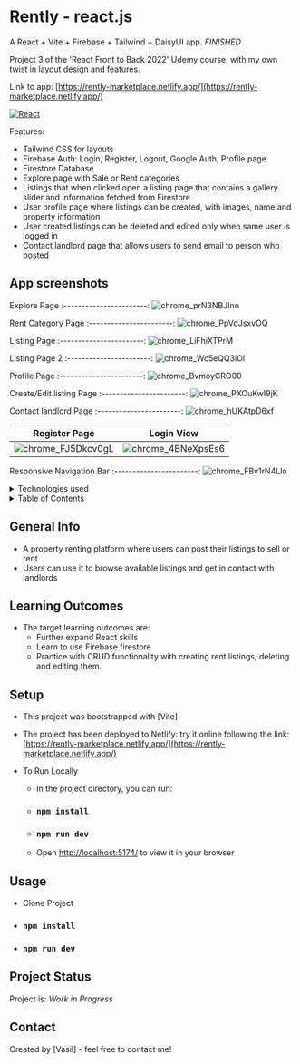 # Rently - react.js
A React + Vite + Firebase + Tailwind + DaisyUI app. _FINISHED_

Project 3 of the 'React Front to Back 2022' Udemy course, with my own twist in layout design and features. 

Link to app: [https://rently-marketplace.netlify.app/](https://rently-marketplace.netlify.app/)

[![React][React.js]][React-url]

Features:
- Tailwind CSS for layouts
- Firebase Auth: Login, Register, Logout, Google Auth, Profile page
- Firestore Database
- Explore page with Sale or Rent categories 
- Listings that when clicked open a listing page that contains a gallery slider and information fetched from Firestore
- User profile page where listings can be created, with images, name and property information
- User created listings can be deleted and edited only when same user is logged in
- Contact landlord page that allows users to send email to person who posted

<!-- app-screenshots -->
## App screenshots
Explore Page 
:-----------------------:
![chrome_prN3NBJInn](https://user-images.githubusercontent.com/78150846/222471446-1b5909ee-5189-40f4-bdc1-4e3fcda5accb.png)

Rent Category Page 
:-----------------------:
![chrome_PpVdJsxvOQ](https://user-images.githubusercontent.com/78150846/222858217-9a230342-de76-4e55-b2ec-c2b2c8c827a8.png)

Listing Page 
:-----------------------:
![chrome_LiFhiXTPrM](https://user-images.githubusercontent.com/78150846/222858258-bb0d23dc-e101-417e-a036-c1d4c054cdf6.jpg)

Listing Page 2
:-----------------------:
![chrome_Wc5eQQ3iOl](https://user-images.githubusercontent.com/78150846/222858291-704f66da-198b-4480-9904-f9dd8e162a4b.jpg)

Profile Page 
:-----------------------:
![chrome_BvmoyCRO00](https://user-images.githubusercontent.com/78150846/222471912-9ceff4b4-24b7-4081-8f00-10bd5d58ebc5.png)

Create/Edit listing Page 
:-----------------------:
![chrome_PXOuKwI9jK](https://user-images.githubusercontent.com/78150846/222472237-834caa02-451b-4a77-80f2-724a549e1914.png)

Contact landlord Page 
:-----------------------:
![chrome_hUKAtpD6xf](https://user-images.githubusercontent.com/78150846/222472277-f7de1bed-638b-42bb-9e38-a375d77e0a5b.png)

Register Page | Login View 
:-----------------------:|:-----------------------:
![chrome_FJ5Dkcv0gL](https://user-images.githubusercontent.com/78150846/220147481-ec78257a-4114-4a32-90b1-71dbb6c07c43.png)|![chrome_4BNeXpsEs6](https://user-images.githubusercontent.com/78150846/220147533-9d77fa95-b940-483d-b786-b28bb86c514e.png)

Responsive Navigation Bar 
:-----------------------:
![chrome_FBv1rN4Llo](https://user-images.githubusercontent.com/78150846/220147550-54b718f0-b855-4c2c-9b35-34b6ee90b59a.png)

<!-- TABLE OF CONTENTS -->
<details>
  <summary>Technologies used</summary>
  <ol>
    <li>React.js</li>
    <li>TailwindCSS layouts</li>
    <li>DaisyUI library for components</li>
    <li>VSCode</li>
  </ol>
</details>

<!-- TABLE OF CONTENTS -->
<details>
  <summary>Table of Contents</summary>
  <ol>
    <li><a href="#app-screenshots">App Screenshots</a></li>
    <li><a href="#general-info">General Info</a></li>
    <li><a href="#setup">Setup</a></li>
    <li><a href="#usage">Usage</a></li>
    <li><a href="#project-status">Status</a></li>
    <li><a href="#contact">Contact</a></li>
  </ol>
</details>

<!-- general-info -->
## General Info
- A property renting platform where users can post their listings to sell or rent
- Users can use it to browse available listings and get in contact with landlords

## Learning Outcomes
- The target learning outcomes are:
    - Further expand React skills
    - Learn to use Firebase firestore
    - Practice with CRUD functionality with creating rent listings, deleting and editing them.

<!-- setup -->
## Setup
  - This project was bootstrapped with [Vite]
  
  - The project has been deployed to Netlify: try it online following the link: [https://rently-marketplace.netlify.app/](https://rently-marketplace.netlify.app/)

  - To Run Locally
      - In the project directory, you can run:
      - ### `npm install`
      - ### `npm run dev`
      - Open [http://localhost:5174/](http://localhost:5174/) to view it in your browser
      
<!-- usage -->
## Usage
- Clone Project
- ### `npm install`
- ### `npm run dev`

<!-- project-status -->
## Project Status
Project is: _Work in Progress_

<!-- contact -->
## Contact
Created by [Vasil] - feel free to contact me!
<p align="right">

<!-- MARKDOWN LINKS & IMAGES -->
<!--  [![Next][Next.js]][Next-url] [![React][React.js]][React-url] [![Vue][Vue.js]][Vue-url] [![Bootstrap][Bootstrap.com]][Bootstrap-url] [![JQuery][JQuery.com]][JQuery-url] -->
<!-- https://www.markdownguide.org/basic-syntax/#reference-style-links -->
[contributors-shield]: https://img.shields.io/github/contributors/github_username/repo_name.svg?style=for-the-badge
[contributors-url]: https://github.com/github_username/repo_name/graphs/contributors
[forks-shield]: https://img.shields.io/github/forks/github_username/repo_name.svg?style=for-the-badge
[forks-url]: https://github.com/github_username/repo_name/network/members
[stars-shield]: https://img.shields.io/github/stars/github_username/repo_name.svg?style=for-the-badge
[stars-url]: https://github.com/github_username/repo_name/stargazers
[issues-shield]: https://img.shields.io/github/issues/github_username/repo_name.svg?style=for-the-badge
[issues-url]: https://github.com/github_username/repo_name/issues
[license-shield]: https://img.shields.io/github/license/github_username/repo_name.svg?style=for-the-badge
[license-url]: https://github.com/github_username/repo_name/blob/master/LICENSE.txt
[linkedin-shield]: https://img.shields.io/badge/-LinkedIn-black.svg?style=for-the-badge&logo=linkedin&colorB=555
[linkedin-url]: https://linkedin.com/in/linkedin_username
[product-screenshot]: images/screenshot.png
[Next.js]: https://img.shields.io/badge/next.js-000000?style=for-the-badge&logo=nextdotjs&logoColor=white
[Next-url]: https://nextjs.org/
[React.js]: https://img.shields.io/badge/React-20232A?style=for-the-badge&logo=react&logoColor=61DAFB
[React-url]: https://reactjs.org/
[Vue.js]: https://img.shields.io/badge/Vue.js-35495E?style=for-the-badge&logo=vuedotjs&logoColor=4FC08D
[Vue-url]: https://vuejs.org/
[Angular.io]: https://img.shields.io/badge/Angular-DD0031?style=for-the-badge&logo=angular&logoColor=white
[Angular-url]: https://angular.io/
[Svelte.dev]: https://img.shields.io/badge/Svelte-4A4A55?style=for-the-badge&logo=svelte&logoColor=FF3E00
[Svelte-url]: https://svelte.dev/
[Laravel.com]: https://img.shields.io/badge/Laravel-FF2D20?style=for-the-badge&logo=laravel&logoColor=white
[Laravel-url]: https://laravel.com
[Bootstrap.com]: https://img.shields.io/badge/Bootstrap-563D7C?style=for-the-badge&logo=bootstrap&logoColor=white
[Bootstrap-url]: https://getbootstrap.com
[JQuery.com]: https://img.shields.io/badge/jQuery-0769AD?style=for-the-badge&logo=jquery&logoColor=white
[JQuery-url]: https://jquery.com 
[Xcode.com]: https://img.shields.io/badge/Xcode-007ACC?style=for-the-badge&logo=Xcode&logoColor=white
[Xcode-url]: https://developer.apple.com/xcode/
[Swift.com]: https://img.shields.io/badge/swift-F54A2A?style=for-the-badge&logo=swift&logoColor=white
[Swift-url]: https://docs.swift.org/swift-book/
[VS.com]: https://img.shields.io/badge/Visual_Studio-5C2D91?style=for-the-badge&logo=visual%20studio&logoColor=white
[VS-url]: https://visualstudio.microsoft.com/
[Java.com]: https://img.shields.io/badge/java-%23ED8B00.svg?style=for-the-badge&logo=java&logoColor=white
[Java-url]: [https://visualstudio.microsoft.com/](https://www.java.com/en/)
[C#.com]: https://img.shields.io/badge/c%23-%23239120.svg?style=for-the-badge&logo=c-sharp&logoColor=white
[C#-url]: https://learn.microsoft.com/en-us/dotnet/csharp/
[MYSQL.com]: https://img.shields.io/badge/MySQL-005C84?style=for-the-badge&logo=mysql&logoColor=white
[MYSQL-url]: https://www.mysql.com/
[.NET.com]: https://img.shields.io/badge/.NET-5C2D91?style=for-the-badge&logo=.net&logoColor=white
[.NET-url]: https://dotnet.microsoft.com/en-us/
[IntelliJ.com]: https://img.shields.io/badge/IntelliJ_IDEA-000000.svg?style=for-the-badge&logo=intellij-idea&logoColor=white
[IntelliJ-url]: [https://dotnet.microsoft.com/en-us/](https://www.jetbrains.com/idea/)
[Spring.com]: https://img.shields.io/badge/Spring-6DB33F?style=for-the-badge&logo=spring&logoColor=white
[Spring-url]: https://spring.io/
